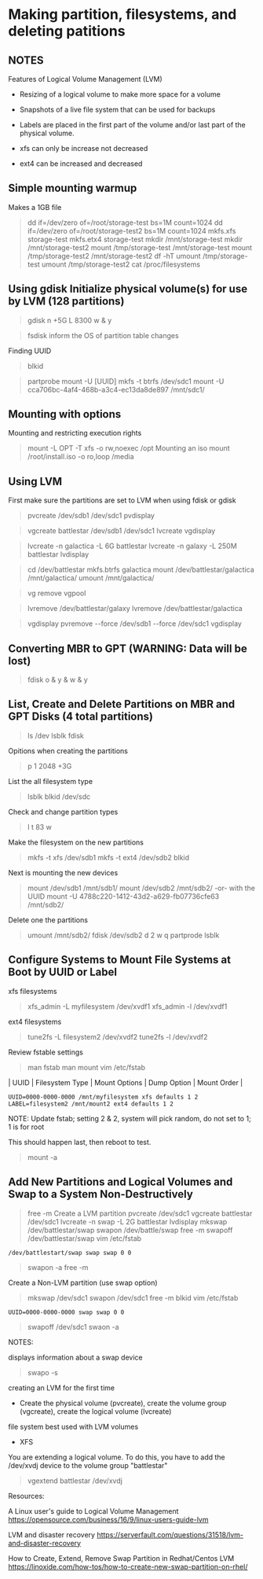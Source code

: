 # Making partition, filesystems, and deleting patitions

## NOTES

Features of Logical Volume Management (LVM)

- Resizing of a logical volume to make more space for a volume
- Snapshots of a live file system that can be used for backups


- Labels are placed in the first part of the volume and/or last part of the physical volume.
- xfs can only be increase not decreased
- ext4 can be increased and decreased

## Simple mounting warmup

Makes a 1GB file
> dd if=/dev/zero of=/root/storage-test bs=1M count=1024
> dd if=/dev/zero of=/root/storage-test2 bs=1M count=1024
> mkfs.xfs storage-test
> mkfs.etx4 storage-test
> mkdir /mnt/storage-test
> mkdir /mnt/storage-test2
> mount /tmp/storage-test /mnt/storage-test
> mount /tmp/storage-test2 /mnt/storage-test2
> df -hT
> umount /tmp/storage-test
> umount /tmp/storage-test2
> cat /proc/filesystems

## Using gdisk Initialize physical volume(s) for use by LVM (128 partitions)

> gdisk
> n
> +5G
> L
> 8300
> w & y

> fsdisk
inform the OS of partition table changes

Finding UUID
> blkid

> partprobe
> mount -U [UUID]
> mkfs -t btrfs /dev/sdc1
> mount  -U cca706bc-4af4-468b-a3c4-ec13da8de897  /mnt/sdc1/

## Mounting with options

Mounting and restricting execution rights
> mount -L OPT -T xfs -o rw,noexec /opt
Mounting an iso
> mount /root/install.iso -o ro,loop /media

## Using LVM

First make sure the partitions are set to LVM when using fdisk or gdisk
> pvcreate /dev/sdb1 /dev/sdc1
> pvdisplay

> vgcreate battlestar /dev/sdb1 /dev/sdc1
> lvcreate
> vgdisplay

> lvcreate -n galactica -L 6G battlestar
> lvcreate -n galaxy -L 250M battlestar
> lvdisplay

> cd /dev/battlestar
> mkfs.btrfs galactica
> mount /dev/battlestar/galactica /mnt/galactica/
> umount /mnt/galactica/

> vg remove vgpool

> lvremove /dev/battlestar/galaxy 
> lvremove /dev/battlestar/galactica 

> vgdisplay
> pvremove --force /dev/sdb1 --force /dev/sdc1
> vgdisplay

## Converting MBR to GPT (WARNING: Data will be lost)

> fdisk
> o & y & w & y

## List, Create and Delete Partitions on MBR and GPT Disks (4 total partitions)

> ls /dev
> lsblk
> fdisk

Opitions when creating the partitions
> p
> 1
> 2048
> +3G

List the all filesystem type
> lsblk
> blkid /dev/sdc

Check and change partition types
> l
> t
> 83
> w

Make the filesystem on the new partitions
> mkfs -t xfs /dev/sdb1
> mkfs -t ext4 /dev/sdb2
> blkid

Next is mounting the new devices
> mount /dev/sdb1 /mnt/sdb1/
> mount /dev/sdb2 /mnt/sdb2/
-or- with the UUID
> mount -U 4788c220-1412-43d2-a629-fb07736cfe63 /mnt/sdb2/

Delete one the partitions
> umount /mnt/sdb2/
> fdisk /dev/sdb2
> d
> 2
> w
> q
> partprode
> lsblk

## Configure Systems to Mount File Systems at Boot by UUID or Label

xfs filesystems
> xfs_admin -L myfilesystem /dev/xvdf1
> xfs_admin -l /dev/xvdf1

ext4 filesystems
> tune2fs -L filesystem2 /dev/xvdf2
> tune2fs -l /dev/xvdf2

Review fstable settings
> man fstab
> man mount
> vim /etc/fstab

| UUID | Filesystem Type | Mount Options | Dump Option | Mount Order |

```config /etc/fstab
UUID=0000-0000-0000 /mnt/myfilesystem xfs defaults 1 2
LABEL=filesystem2 /mnt/mount2 ext4 defaults 1 2
```

NOTE: Update fstab; setting 2 & 2, system will pick random, do not set to 1; 1 is for root

This should happen last, then reboot to test.
> mount -a

## Add New Partitions and Logical Volumes and Swap to a System Non-Destructively

> free -m
Create a LVM partition
> pvcreate /dev/sdc1
> vgcreate battlestar /dev/sdc1
> lvcreate -n swap -L 2G battlestar
> lvdisplay
> mkswap /dev/battlestar/swap
> swapon /dev/battle/swap 
> free -m
> swapoff /dev/battlestar/swap
> vim /etc/fstab

```config /etc/fstab
/dev/battlestart/swap swap swap 0 0
```

> swapon -a
> free -m

Create a Non-LVM partition (use swap option)
> mkswap /dev/sdc1
> swapon /dev/sdc1
> free -m
> blkid
> vim /etc/fstab

```config /etc/fstab
UUID=0000-0000-0000 swap swap 0 0
```

> swapoff /dev/sdc1
> swaon -a

NOTES:

displays information about a swap device
> swapo -s

creating an LVM for the first time

- Create the physical volume (pvcreate), create the volume group (vgcreate), create the logical volume (lvcreate)

file system best used with LVM volumes

- XFS

You are extending a logical volume.  To do this, you have to add the /dev/xvdj device to the volume group "battlestar"
> vgextend battlestar /dev/xvdj

Resources:

A Linux user's guide to Logical Volume Management
https://opensource.com/business/16/9/linux-users-guide-lvm

LVM and disaster recovery
https://serverfault.com/questions/31518/lvm-and-disaster-recovery

How to Create, Extend, Remove Swap Partition in Redhat/Centos LVM
https://linoxide.com/how-tos/how-to-create-new-swap-partition-on-rhel/